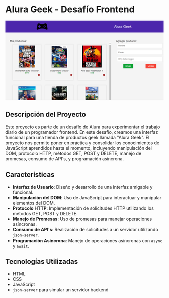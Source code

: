 # Alura Geek - Desafío Frontend
![Imagen proyecto](/img/captura.png)

## Descripción del Proyecto

Este proyecto es parte de un desafío de Alura para experimentar el trabajo diario de un programador frontend. En este desafío, creamos una interfaz funcional para una tienda de productos geek llamada "Alura Geek". El proyecto nos permite poner en práctica y consolidar los conocimientos de JavaScript aprendidos hasta el momento, incluyendo manipulación del DOM, protocolo HTTP, métodos GET, POST y DELETE, manejo de promesas, consumo de API's, y programación asíncrona.

## Características

- **Interfaz de Usuario**: Diseño y desarrollo de una interfaz amigable y funcional.
- **Manipulación del DOM**: Uso de JavaScript para interactuar y manipular elementos del DOM.
- **Protocolo HTTP**: Implementación de solicitudes HTTP utilizando los métodos GET, POST y DELETE.
- **Manejo de Promesas**: Uso de promesas para manejar operaciones asíncronas.
- **Consumo de API's**: Realización de solicitudes a un servidor utilizando `json-server`.
- **Programación Asíncrona**: Manejo de operaciones asíncronas con `async` y `await`.

## Tecnologías Utilizadas

- HTML
- CSS
- JavaScript
- `json-server` para simular un servidor backend


